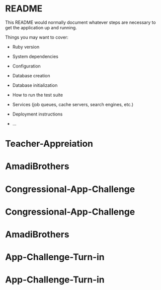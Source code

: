 # README

This README would normally document whatever steps are necessary to get the
application up and running.

Things you may want to cover:

* Ruby version

* System dependencies

* Configuration

* Database creation

* Database initialization

* How to run the test suite

* Services (job queues, cache servers, search engines, etc.)

* Deployment instructions

* ...
# Teacher-Appreiation
# AmadiBrothers
# Congressional-App-Challenge
# Congressional-App-Challenge
# AmadiBrothers
# App-Challenge-Turn-in
# App-Challenge-Turn-in
